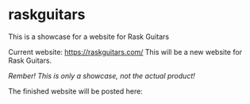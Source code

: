# raskguitars

This is a showcase for a website for Rask Guitars

Current website: https://raskguitars.com/
This will be a new website for Rask Guitars.

*Rember! This is only a showcase, not the actual product!*

The finished website will be posted here:
